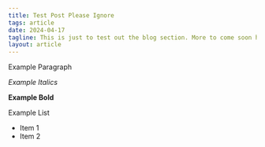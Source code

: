 ```yaml
---
title: Test Post Please Ignore
tags: article
date: 2024-04-17
tagline: This is just to test out the blog section. More to come soon hopefully!
layout: article
---
```


Example Paragraph

*Example Italics*

**Example Bold**

Example List
- Item 1
- Item 2
